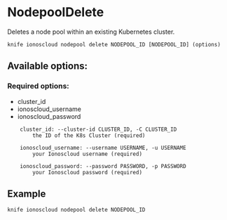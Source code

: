# NodepoolDelete

Deletes a node pool within an existing Kubernetes cluster.

```text
knife ionoscloud nodepool delete NODEPOOL_ID [NODEPOOL_ID] (options)
```

## Available options:

### Required options:

* cluster_id
* ionoscloud_username
* ionoscloud_password

```text
    cluster_id: --cluster-id CLUSTER_ID, -C CLUSTER_ID
        the ID of the K8s Cluster (required)

    ionoscloud_username: --username USERNAME, -u USERNAME
        your Ionoscloud username (required)

    ionoscloud_password: --password PASSWORD, -p PASSWORD
        your Ionoscloud password (required)

```

## Example

```text
knife ionoscloud nodepool delete NODEPOOL_ID 
```
